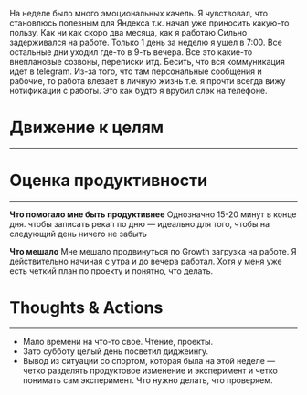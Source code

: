 На неделе было много эмоциональных качель. 
Я чувствовал, что становлюсь полезным для Яндекса т.к. начал уже приносить какую-то пользу. Как ни как скоро два месяца, как я работаю
Сильно задерживался на работе. Только 1 день за неделю я ушел в 7:00. Все остальные дни уходил где-то в 9-ть вечера. Все это какие-то внеплановые созвоны, переписки итд.
Бесить, что вся коммуникация идет в telegram. Из-за того, что там персональные сообщения и рабочие, то работа влезает в личную жизнь т.е. я прочти всегда вижу нотификации с работы. Это как будто я врубил слэк на телефоне.

# Движение к целям
---


# Оценка продуктивности
---
**Что помогало мне быть продуктивнее**
Однозначно 15-20 минут в конце дня. чтобы записать рекап по дню — идеально для того, чтобы на следующий день ничего не забыть


**Что мешало**
Мне мешало продвинуться по Growth загрузка на работе. Я действительно начиная с утра и до вечера работал. Хотя у меня уже есть четкий план по проекту и понятно, что делать. 

# Thoughts & Actions
---
- Мало времени на что-то свое. Чтение, проекты. 
- Зато субботу целый день посветил диджеингу.
- Вывод из ситуации со спортом, которая была на этой неделе — четко разделять продуктовое изменение и эксперимент и четко понимать сам эксперимент. Что нужно делать, что проверяем.
